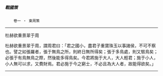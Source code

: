 

##### 戰國策
　　`卷一 ‧ 東周策`

* * *

杜赫欲重景翠于周

杜赫欲重景翠于周，謂周君曰：「君之國小，盡君子重寶珠玉以事諸侯，不可不察也。譬之如張羅者，張于無鳥之所，則終日無所得矣；張于多鳥處，則又駭鳥矣；必張于有鳥無鳥之際，然後能多得鳥矣。今君將施于大人，大人輕君；施于小人，小人無可以求，又費財焉。君必施于今之窮士，不必且為大人者，故能得欲矣。」

* * *

